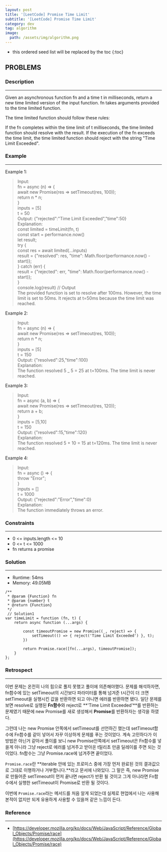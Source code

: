 ```yaml
---
layout: post
title: '[LeetCode] Promise Time Limit'
subtitle: '[LeetCode] Promise Time Limit'
category: dev
tag: algorithm
image:
  path: /assets/img/algorithm.png
---
```


<!-- prettier-ignore -->
* this ordered seed list will be replaced by the toc
{:toc}

## PROBLEMS

### **Description**

---

Given an asynchronous function fn and a time t in milliseconds, return a new time limited version of the input function. fn takes arguments provided to the time limited function.

The time limited function should follow these rules:

If the fn completes within the time limit of t milliseconds, the time limited function should resolve with the result.
If the execution of the fn exceeds the time limit, the time limited function should reject with the string "Time Limit Exceeded".

### **Example**

---

Example 1:

<!-- prettier-ignore -->
> Input:  
> fn = async (n) => {    
> await new Promise(res => setTimeout(res, 100));   
> return n * n;  
> }  
> inputs = [5]  
> t = 50  
> Output: {"rejected":"Time Limit Exceeded","time":50}  
> Explanation:  
> const limited = timeLimit(fn, t)  
> const start = performance.now()  
> let result;  
> try {  
> const res = await limited(...inputs)  
> result = {"resolved": res, "time": Math.floor(performance.now() - start)};  
> } catch (err) {  
> result = {"rejected": err, "time": Math.floor(performance.now() - start)};  
> }  
> console.log(result) // Output  
> The provided function is set to resolve after 100ms. However, the time limit is set to 50ms. It rejects at t=50ms because the time limit was reached.

Example 2:

<!-- prettier-ignore -->
> Input:  
> fn = async (n) => {  
> await new Promise(res => setTimeout(res, 100));  
> return n * n;  
> }  
> inputs = [5]  
> t = 150  
> Output: {"resolved":25,"time":100}  
> Explanation:  
> The function resolved 5 _ 5 = 25 at t=100ms. The time limit is never reached.

Example 3:

> Input:  
> fn = async (a, b) => {  
> await new Promise(res => setTimeout(res, 120));  
> return a + b;  
> }  
> inputs = [5,10]  
> t = 150  
> Output: {"resolved":15,"time":120}  
> Explanation:  
> ​​​​The function resolved 5 + 10 = 15 at t=120ms. The time limit is never reached.

Example 4:

> Input:  
> fn = async () => {  
> throw "Error";  
> }  
> inputs = []  
> t = 1000  
> Output: {"rejected":"Error","time":0}  
> Explanation:  
> The function immediately throws an error.

### **Constraints**

---

- 0 <= inputs.length <= 10
- 0 <= t <= 1000
- fn returns a promise

### Solution

---

- Runtime: 54ms
- Memory: 49.05MB

```
/**
 * @param {Function} fn
 * @param {number} t
 * @return {Function}
 */
 // Solution1
var timeLimit = function (fn, t) {
    return async function (...args) {

        const timeoutPromise = new Promise((_, reject) => {
            setTimeout(() => { reject('Time Limit Exceeded') }, t);
        })

        return Promise.race([fn(...args), timeoutPromise]);
    }
};
```

### Retrospect

---

이번 문제는 온전히 나의 힘으로 풀지 못했고 풀이에 의존해야했다. 문제를 해석하자면, fn함수에 있는 setTimeout의 시간보다 파라미터를 통해 넘겨준 t시간이 더 크면 setTimeout을 실행시킨 값을 반환하면 되고 아니면 에러를 반환하면 됐다. 일단 문제를 보면 resolve로 실행된 **Fn함수**와 reject로 **'Time Limit Exceeded'**를 반환하는 문제였기 때문에 new Promise를 새로 생성해서 **Promise**를 반환하자는 생각을 하였다.

그런데 나는 new Promise 안쪽에서 setTimeout를 선언하긴 했는데 setTimeout함수에 Fn함수를 같이 넣어서 자꾸 이상하게 문제를 푸는 것이었다. 계속 고민하다가 이 방법은 아닌거 같아서 풀이를 보니 new Promise안쪽에서 setTimeout은 Fn함수를 넣을게 아니라 그냥 reject로 에러를 넘겨주고 받아온 t밀리초 만큼 딜레이를 주면 되는 것이었다. fn함수는 그냥 Promise.race에 넘겨주면 끝이었다.

`Promise.race`란 **iterable 안에 있는 프로미스 중에 가장 먼저 완료된 것의 결과값으로 그대로 이행하거나 거부합니다.**라고 문서에 나와있다. 그 말은 즉, new Promise로 만들어준 setTimeout이 먼저 끝나면 reject가 반환 될 것이고 그게 아니라면 Fn함수에서 실행한 setTimeout이 Promise로 반환 될 것이다.

이번에 `Promise.race`라는 메서드를 처음 알게 되었는데 실제로 현업에서 나는 사용해본적이 없지만 되게 유용하게 사용할 수 있을꺼 같은 느낌이 든다.

### Reference

---

- [https://developer.mozilla.org/ko/docs/Web/JavaScript/Reference/Global_Objects/Promise/race](https://developer.mozilla.org/ko/docs/Web/JavaScript/Reference/Global_Objects/Promise/race)
